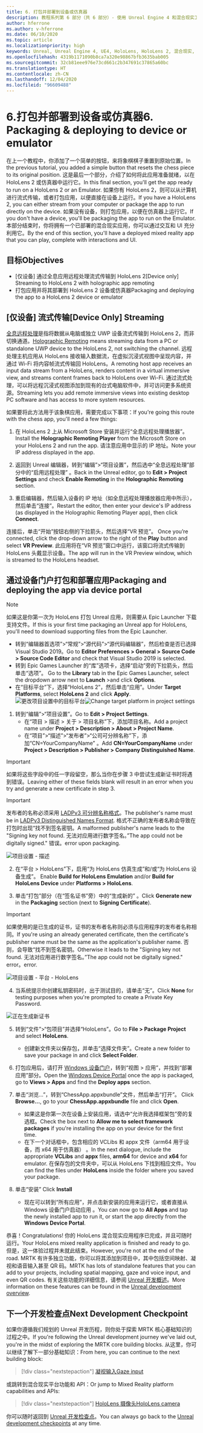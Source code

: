 ```yaml
---
title: 6. 打包并部署到设备或仿真器
description: 教程系列第 6 部分（共 6 部分）- 使用 Unreal Engine 4 和混合现实工具包 UX Tools 插件构建一款象棋应用
author: hferrone
ms.author: v-hferrone
ms.date: 06/10/2020
ms.topic: article
ms.localizationpriority: high
keywords: Unreal, Unreal Engine 4, UE4, HoloLens, HoloLens 2, 混合现实, 教程, 入门, mrtk, uxt, UX Tools, 文档, 混合现实头戴显示设备, windows 混合现实头戴显示设备, 虚拟现实头戴显示设备
ms.openlocfilehash: 4319b1171090b8ca7a320e98867bfb3635bab005
ms.sourcegitcommit: 32cb81eee976e73cd661c2b347691c37865a60bc
ms.translationtype: HT
ms.contentlocale: zh-CN
ms.lasthandoff: 12/04/2020
ms.locfileid: "96609488"
---
```

# <a name="6-packaging--deploying-to-device-or-emulator"></a><span data-ttu-id="eb691-104">6.打包并部署到设备或仿真器</span><span class="sxs-lookup"><span data-stu-id="eb691-104">6. Packaging & deploying to device or emulator</span></span>

<span data-ttu-id="eb691-105">在上一个教程中，你添加了一个简单的按钮，来将象棋棋子重置到原始位置。</span><span class="sxs-lookup"><span data-stu-id="eb691-105">In the previous tutorial, you added a simple button that resets the chess piece to its original position.</span></span> <span data-ttu-id="eb691-106">这是最后一个部分，介绍了如何将此应用准备就绪，以在 HoloLens 2 或仿真器中运行它。</span><span class="sxs-lookup"><span data-stu-id="eb691-106">In this final section, you'll get the app ready to run on a HoloLens 2 or an Emulator.</span></span> <span data-ttu-id="eb691-107">如果你有 HoloLens 2，则可以从计算机进行流式传输，或者打包应用，以便直接在设备上运行。</span><span class="sxs-lookup"><span data-stu-id="eb691-107">If you have a HoloLens 2, you can either stream from your computer or package the app to run directly on the device.</span></span> <span data-ttu-id="eb691-108">如果没有设备，则打包应用，以便在仿真器上运行它。</span><span class="sxs-lookup"><span data-stu-id="eb691-108">If you don't have a device, you'll be packaging the app to run on the Emulator.</span></span> <span data-ttu-id="eb691-109">本部分结束时，你将拥有一个已部署的混合现实应用，你可以通过交互和 UI 充分利用它。</span><span class="sxs-lookup"><span data-stu-id="eb691-109">By the end of this section, you'll have a deployed mixed reality app that you can play, complete with interactions and UI.</span></span>

## <a name="objectives"></a><span data-ttu-id="eb691-110">目标</span><span class="sxs-lookup"><span data-stu-id="eb691-110">Objectives</span></span>

* <span data-ttu-id="eb691-111">[仅设备] 通过全息应用远程处理流式传输到 HoloLens 2</span><span class="sxs-lookup"><span data-stu-id="eb691-111">[Device only] Streaming to HoloLens 2 with holographic app remoting</span></span>
* <span data-ttu-id="eb691-112">打包应用并将其部署到 HoloLens 2 设备或仿真器</span><span class="sxs-lookup"><span data-stu-id="eb691-112">Packaging and deploying the app to a HoloLens 2 device or emulator</span></span>

## <a name="device-only-streaming"></a><span data-ttu-id="eb691-113">[仅设备] 流式传输</span><span class="sxs-lookup"><span data-stu-id="eb691-113">[Device Only] Streaming</span></span>

<span data-ttu-id="eb691-114">[全息远程处理](https://docs.microsoft.com/windows/mixed-reality/add-holographic-remoting)是指将数据从电脑或独立 UWP 设备流式传输到 HoloLens 2，而非切换通道。</span><span class="sxs-lookup"><span data-stu-id="eb691-114">[Holographic Remoting](https://docs.microsoft.com/windows/mixed-reality/add-holographic-remoting) means streaming data from a PC or standalone UWP device to the HoloLens 2, not switching the channel.</span></span> <span data-ttu-id="eb691-115">远程处理主机应用从 HoloLens 接收输入数据流，在虚拟沉浸式视图中呈现内容，并通过 Wi-Fi 将内容帧流式传输回 HoloLens。</span><span class="sxs-lookup"><span data-stu-id="eb691-115">A remoting host app receives an input data stream from a HoloLens, renders content in a virtual immersive view, and streams content frames back to HoloLens over Wi-Fi.</span></span> <span data-ttu-id="eb691-116">通过流式处理，可以将远程沉浸式视图添加到现有的台式电脑软件中，并可访问更多系统资源。</span><span class="sxs-lookup"><span data-stu-id="eb691-116">Streaming lets you add remote immersive views into existing desktop PC software and has access to more system resources.</span></span>

<span data-ttu-id="eb691-117">如果要将此方法用于该象棋应用，需要完成以下事项：</span><span class="sxs-lookup"><span data-stu-id="eb691-117">If you're going this route with the chess app, you'll need a few things:</span></span>

1.  <span data-ttu-id="eb691-118">在 HoloLens 2 上从 Microsoft Store 安装并运行“全息远程处理播放器”。</span><span class="sxs-lookup"><span data-stu-id="eb691-118">Install the **Holographic Remoting Player** from the Microsoft Store on your HoloLens 2 and run the app.</span></span> <span data-ttu-id="eb691-119">请注意应用中显示的 IP 地址。</span><span class="sxs-lookup"><span data-stu-id="eb691-119">Note your IP address displayed in the app.</span></span>

2.  <span data-ttu-id="eb691-120">返回到 Unreal 编辑器，转到“编辑”>“项目设置”，然后选中“全息远程处理”部分中的“启用远程处理”  。</span><span class="sxs-lookup"><span data-stu-id="eb691-120">Back in the Unreal editor, go to **Edit > Project Settings** and check **Enable Remoting** in the **Holographic Remoting** section.</span></span>

3.  <span data-ttu-id="eb691-121">重启编辑器，然后输入设备的 IP 地址（如全息远程处理播放器应用中所示），然后单击“连接”。</span><span class="sxs-lookup"><span data-stu-id="eb691-121">Restart the editor, then enter your device's IP address (as displayed in the Holographic Remoting Player app), then click **Connect**.</span></span>

<span data-ttu-id="eb691-122">连接后，单击“开始”按钮右侧的下拉箭头，然后选择“VR 预览”。 </span><span class="sxs-lookup"><span data-stu-id="eb691-122">Once you’re connected, click the drop-down arrow to the right of the **Play** button and select **VR Preview**.</span></span> <span data-ttu-id="eb691-123">此应用将在“VR 预览”窗口中运行，该窗口将流式传输到 HoloLens 头戴显示设备。</span><span class="sxs-lookup"><span data-stu-id="eb691-123">The app will run in the VR Preview window, which is streamed to the HoloLens headset.</span></span>

## <a name="packaging-and-deploying-the-app-via-device-portal"></a><span data-ttu-id="eb691-124">通过设备门户打包和部署应用</span><span class="sxs-lookup"><span data-stu-id="eb691-124">Packaging and deploying the app via device portal</span></span>

>[!NOTE]
><span data-ttu-id="eb691-125">如果这是你第一次为 HoloLens 打包 Unreal 应用，则需要从 Epic Launcher 下载支持文件。</span><span class="sxs-lookup"><span data-stu-id="eb691-125">If this is your first time packaging an Unreal app for HoloLens, you'll need to download supporting files from the Epic Launcher.</span></span>
>- <span data-ttu-id="eb691-126">转到“编辑器首选项”>“常规”>“源代码”>“源代码编辑器”，然后检查是否已选择 Visual Studio 2019。</span><span class="sxs-lookup"><span data-stu-id="eb691-126">Go to **Editor Preferences > General > Source Code > Source Code Editor** and check that Visual Studio 2019 is selected.</span></span>
>- <span data-ttu-id="eb691-127">转到 Epic Games Launcher 的“库”选项卡，选择“启动”旁的下拉箭头，然后单击“选项”。  </span><span class="sxs-lookup"><span data-stu-id="eb691-127">Go to the **Library** tab in the Epic Games Launcher, select the dropdown arrow next to **Launch** >and click **Options**.</span></span>
>- <span data-ttu-id="eb691-128">在“目标平台”下，选择“HoloLens 2”，然后单击“应用”。</span><span class="sxs-lookup"><span data-stu-id="eb691-128">Under **Target Platforms**, select **HoloLens 2** and click **Apply**.</span></span>
><span data-ttu-id="eb691-129">![更改项目设置中的目标平台](images/unreal-uxt/6-installationoptions.PNG)</span><span class="sxs-lookup"><span data-stu-id="eb691-129">![Change target platform in project settings](images/unreal-uxt/6-installationoptions.PNG)</span></span>

1.  <span data-ttu-id="eb691-130">转到“编辑”>“项目设置”。</span><span class="sxs-lookup"><span data-stu-id="eb691-130">Go to **Edit > Project Settings**.</span></span>
    * <span data-ttu-id="eb691-131">在“项目 > 描述 > 关于 > 项目名称”下，添加项目名称。</span><span class="sxs-lookup"><span data-stu-id="eb691-131">Add a project name under **Project > Description > About > Project Name**.</span></span>
    * <span data-ttu-id="eb691-132">在“项目”>“描述”>“发布者”>“公司可分辨名称”下，添加“CN=YourCompanyName” 。</span><span class="sxs-lookup"><span data-stu-id="eb691-132">Add **CN=YourCompanyName** under **Project > Description > Publisher > Company Distinguished Name**.</span></span>

> [!IMPORTANT]
> <span data-ttu-id="eb691-133">如果将这些字段中的任一字段留空，那么当你在步骤 3 中尝试生成新证书时将遇到错误。</span><span class="sxs-lookup"><span data-stu-id="eb691-133">Leaving either of these fields blank will result in an error when you try and generate a new certificate in step 3.</span></span>

> [!IMPORTANT]
> <span data-ttu-id="eb691-134">发布者的名称必须采用 [LADPv3 可分辨名称格式](https://www.ietf.org/rfc/rfc2253.txt)。</span><span class="sxs-lookup"><span data-stu-id="eb691-134">The publisher's name must be in [LADPv3 Distinguished Names Format](https://www.ietf.org/rfc/rfc2253.txt).</span></span> <span data-ttu-id="eb691-135">格式不正确的发布者名称会导致在打包时出现“找不到签名密钥。</span><span class="sxs-lookup"><span data-stu-id="eb691-135">A malformed publisher's name leads to the "Signing key not found.</span></span> <span data-ttu-id="eb691-136">无法对应用进行数字签名。”</span><span class="sxs-lookup"><span data-stu-id="eb691-136">The app could not be digitally signed."</span></span> <span data-ttu-id="eb691-137">错误。</span><span class="sxs-lookup"><span data-stu-id="eb691-137">error upon packaging.</span></span>

![项目设置 - 描述](images/unreal-uxt/6-cn.PNG)

2.  <span data-ttu-id="eb691-139">在“平台 > HoloLens”下，启用“为 HoloLens 仿真生成”和/或“为 HoloLens 设备生成”。  </span><span class="sxs-lookup"><span data-stu-id="eb691-139">Enable **Build for HoloLens Emulation** and/or **Build for HoloLens Device** under **Platforms > HoloLens**.</span></span>

3.  <span data-ttu-id="eb691-140">单击“打包”部分（在“签名证书”旁）中的“生成新的”  。</span><span class="sxs-lookup"><span data-stu-id="eb691-140">Click **Generate new** in the **Packaging** section (next to **Signing Certificate**).</span></span>

> [!IMPORTANT]
> <span data-ttu-id="eb691-141">如果使用的是已生成的证书，证书的发布者名称则必须与应用程序的发布者名称相同。</span><span class="sxs-lookup"><span data-stu-id="eb691-141">If you're using an already generated certificate, then the certificate's publisher name must be the same as the application's publisher name.</span></span> <span data-ttu-id="eb691-142">否则，会导致“找不到签名密钥。</span><span class="sxs-lookup"><span data-stu-id="eb691-142">Otherwise it leads to the "Signing key not found.</span></span> <span data-ttu-id="eb691-143">无法对应用进行数字签名。”</span><span class="sxs-lookup"><span data-stu-id="eb691-143">The app could not be digitally signed."</span></span> <span data-ttu-id="eb691-144">error。</span><span class="sxs-lookup"><span data-stu-id="eb691-144">error.</span></span>

![项目设置 - 平台 - HoloLens](images/unreal-uxt/6-packaging.PNG)

4. <span data-ttu-id="eb691-146">当系统提示你创建私钥密码时，出于测试目的，请单击“无”。</span><span class="sxs-lookup"><span data-stu-id="eb691-146">Click **None** for testing purposes when you're prompted to create a Private Key Password.</span></span>

![正在生成新证书](images/unreal-uxt/6-private-key-testing.png)

5. <span data-ttu-id="eb691-148">转到“文件”>“包项目”并选择“HoloLens”。</span><span class="sxs-lookup"><span data-stu-id="eb691-148">Go to **File > Package Project** and select **HoloLens**.</span></span>
    * <span data-ttu-id="eb691-149">创建新文件夹以保存包，并单击“选择文件夹”。</span><span class="sxs-lookup"><span data-stu-id="eb691-149">Create a new folder to save your package in and click **Select Folder**.</span></span>

6.  <span data-ttu-id="eb691-150">打包应用后，请打开 [Windows 设备门户](https://docs.microsoft.com/windows/mixed-reality/using-the-windows-device-portal)，转到“视图 > 应用”，并找到“部署应用”部分。</span><span class="sxs-lookup"><span data-stu-id="eb691-150">Open the [Windows Device Portal](https://docs.microsoft.com/windows/mixed-reality/using-the-windows-device-portal) once the app is packaged, go to **Views > Apps** and find the **Deploy apps** section.</span></span>

7.  <span data-ttu-id="eb691-151">单击“浏览...”，转到“ChessApp.appxbundle”文件，然后单击“打开”。  </span><span class="sxs-lookup"><span data-stu-id="eb691-151">Click **Browse...**, go to your **ChessApp.appxbundle** file and click **Open**.</span></span>

    * <span data-ttu-id="eb691-152">如果这是你第一次在设备上安装应用，请选中“允许我选择框架包”旁的复选框。</span><span class="sxs-lookup"><span data-stu-id="eb691-152">Check the box next to **Allow me to select framework packages** if you're installing the app on your device for the first time.</span></span>
    * <span data-ttu-id="eb691-153">在下一个对话框中，包含相应的 VCLibs 和 appx 文件（arm64 用于设备，而 x64 用于仿真器）   。</span><span class="sxs-lookup"><span data-stu-id="eb691-153">In the next dialogue, include the appropriate **VCLibs** and **appx** files, **arm64** for device and **x64** for emulator.</span></span> <span data-ttu-id="eb691-154">在保存包的文件夹中，可以从 HoloLens 下找到相应文件。</span><span class="sxs-lookup"><span data-stu-id="eb691-154">You can find the files under **HoloLens** inside the folder where you saved your package.</span></span>

8.  <span data-ttu-id="eb691-155">单击“安装” </span><span class="sxs-lookup"><span data-stu-id="eb691-155">Click **Install**</span></span>
    * <span data-ttu-id="eb691-156">现在可以转到“所有应用”，并点击新安装的应用来运行它，或者直接从 Windows 设备门户启动应用 。</span><span class="sxs-lookup"><span data-stu-id="eb691-156">You can now go to **All Apps** and tap the newly installed app to run it, or start the app directly from the **Windows Device Portal**.</span></span> 

<span data-ttu-id="eb691-157">恭喜！</span><span class="sxs-lookup"><span data-stu-id="eb691-157">Congratulations!</span></span> <span data-ttu-id="eb691-158">你的 HoloLens 混合现实应用程序已完成，并且可随时运行。</span><span class="sxs-lookup"><span data-stu-id="eb691-158">Your HoloLens mixed reality application is finished and ready to go.</span></span> <span data-ttu-id="eb691-159">但是，这一体验过程并未就此结束。</span><span class="sxs-lookup"><span data-stu-id="eb691-159">However, you're not at the end of the road.</span></span> <span data-ttu-id="eb691-160">MRTK 有许多独立功能，你可以将其添加到项目中，其中包括空间映射、凝视和语音输入甚至 QR 码。</span><span class="sxs-lookup"><span data-stu-id="eb691-160">MRTK has lots of standalone features that you can add to your projects, including spatial mapping, gaze and voice input, and even QR codes.</span></span> <span data-ttu-id="eb691-161">有关这些功能的详细信息，请参阅 [Unreal 开发概述](https://docs.microsoft.com/windows/mixed-reality/unreal-development-overview)。</span><span class="sxs-lookup"><span data-stu-id="eb691-161">More information on these features can be found in the [Unreal development overview](https://docs.microsoft.com/windows/mixed-reality/unreal-development-overview).</span></span>

## <a name="next-development-checkpoint"></a><span data-ttu-id="eb691-162">下一个开发检查点</span><span class="sxs-lookup"><span data-stu-id="eb691-162">Next Development Checkpoint</span></span>

<span data-ttu-id="eb691-163">如果你遵循我们规划的 Unreal 开发历程，则你处于探索 MRTK 核心基础知识的过程之中。</span><span class="sxs-lookup"><span data-stu-id="eb691-163">If you're following the Unreal development journey we've laid out, you're in the midst of exploring the MRTK core building blocks.</span></span> <span data-ttu-id="eb691-164">从这里，你可以继续了解下一部分基础知识：</span><span class="sxs-lookup"><span data-stu-id="eb691-164">From here, you can continue to the next building block:</span></span>

> [!div class="nextstepaction"]
> [<span data-ttu-id="eb691-165">凝视输入</span><span class="sxs-lookup"><span data-stu-id="eb691-165">Gaze input</span></span>](../unreal-gaze-input.md)

<span data-ttu-id="eb691-166">或跳转到混合现实平台功能和 API：</span><span class="sxs-lookup"><span data-stu-id="eb691-166">Or jump to Mixed Reality platform capabilities and APIs:</span></span>

> [!div class="nextstepaction"]
> [<span data-ttu-id="eb691-167">HoloLens 摄像头</span><span class="sxs-lookup"><span data-stu-id="eb691-167">HoloLens camera</span></span>](../unreal-hololens-camera.md)

<span data-ttu-id="eb691-168">你可以随时返回到 [Unreal 开发检查点](../unreal-development-overview.md#2-core-building-blocks)。</span><span class="sxs-lookup"><span data-stu-id="eb691-168">You can always go back to the [Unreal development checkpoints](../unreal-development-overview.md#2-core-building-blocks) at any time.</span></span>
